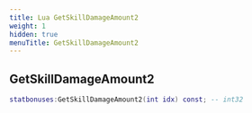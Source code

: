 ```yaml
---
title: Lua GetSkillDamageAmount2
weight: 1
hidden: true
menuTitle: GetSkillDamageAmount2
---
```

## GetSkillDamageAmount2
```lua
statbonuses:GetSkillDamageAmount2(int idx) const; -- int32
```